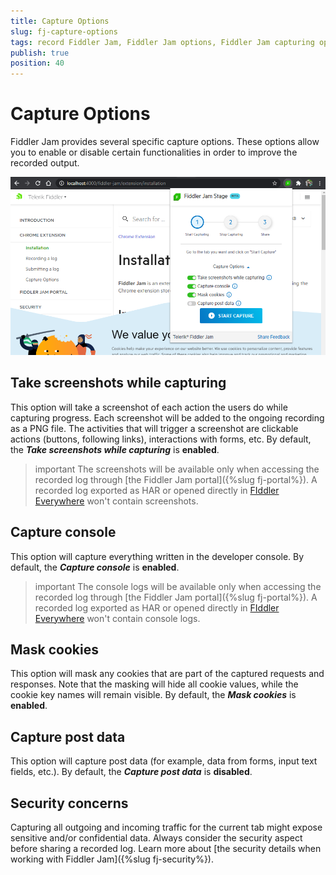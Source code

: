 ```yaml
---
title: Capture Options
slug: fj-capture-options
tags: record Fiddler Jam, Fiddler Jam options, Fiddler Jam capturing options, Fiddler Jam recording
publish: true
position: 40
---
```



# Capture Options

Fiddler Jam provides several specific capture options. These options allow you to enable or disable certain functionalities in order to improve the recorded output.

![Fiddler Jam Capture Options](../images/ext/ext-images/extension-capture-options.png)

## Take screenshots while capturing

This option will take a screenshot of each action the users do while capturing progress. Each screenshot will be added to the ongoing recording as a PNG file. The activities that will trigger a screenshot are clickable actions (buttons, following links), interactions with forms, etc. By default, the **_Take screenshots while capturing_** is **enabled**.

>important The screenshots will be available only when accessing the recorded log through [the Fiddler Jam portal]({%slug fj-portal%}). A recorded log exported as HAR or opened directly in [FIddler Everywhere](https://www.telerik.com/download/fiddler-everywhere) won't contain screenshots.

## Capture console

This option will capture everything written in the developer console. By default, the **_Capture console_** is **enabled**.

>important The console logs will be available only when accessing the recorded log through [the Fiddler Jam portal]({%slug fj-portal%}). A recorded log exported as HAR or opened directly in [FIddler Everywhere](https://www.telerik.com/download/fiddler-everywhere) won't contain console logs.

## Mask cookies

This option will mask any cookies that are part of the captured requests and responses. Note that the masking will hide all cookie values, while the cookie key names will remain visible. By default, the **_Mask cookies_** is **enabled**.

## Capture post data

This option will capture post data (for example, data from forms, input text fields, etc.). By default, the **_Capture post data_** is **disabled**.

## Security concerns

Capturing all outgoing and incoming traffic for the current tab might expose sensitive and/or confidential data. Always consider the security aspect before sharing a recorded log. Learn more about [the security details when working with Fiddler Jam]({%slug fj-security%}).